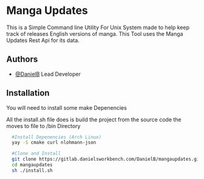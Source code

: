 
# Manga Updates

This is a Simple Command line Utility For Unix System made to help keep track of releases English versions of manga. This Tool uses the Manga Updates Rest Api for its data.




## Authors

- [@DanielB](https://gitlab.danielsworkbench.com/DanielB) Lead Developer


## Installation

You will need to install some make Depenencies

All the install.sh file does is build the project from the source code
the moves to file to /bin Directory

```bash
  #Install Depenencies (Arch Linux)
  yay -S cmake curl nlohmann-json

  #Clone and Install
  git clone https://gitlab.danielsworkbench.com/DanielB/mangaupdates.git
  cd mangaupdates
  sh ./install.sh
```
    